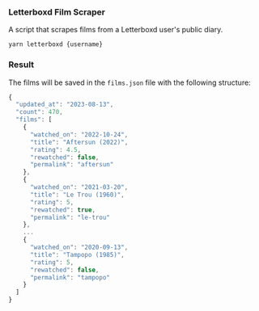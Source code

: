 ### Letterboxd Film Scraper

A script that scrapes films from a Letterboxd user's public diary.

```shell
yarn letterboxd {username}
```

### Result

The films will be saved in the `films.json` file with the following structure:

```js
{
  "updated_at": "2023-08-13",
  "count": 470,
  "films": [
    {
      "watched_on": "2022-10-24",
      "title": "Aftersun (2022)",
      "rating": 4.5,
      "rewatched": false,
      "permalink": "aftersun"
    },
    {
      "watched_on": "2021-03-20",
      "title": "Le Trou (1960)",
      "rating": 5,
      "rewatched": true,
      "permalink": "le-trou"
    },
    ...
    {
      "watched_on": "2020-09-13",
      "title": "Tampopo (1985)",
      "rating": 5,
      "rewatched": false,
      "permalink": "tampopo"
    }
  ]
}
```

